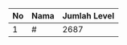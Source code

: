 | No | Nama            | Jumlah Level |
|----|-----------------|--------------|
| 1  | #    |    2687        |

